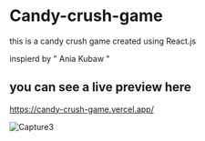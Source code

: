 # Candy-crush-game 

this is a candy crush game created using React.js 

inspierd by " Ania Kubaw " 

## you can see a live preview here 

https://candy-crush-game.vercel.app/


![Capture3](https://user-images.githubusercontent.com/80011249/167447920-3cbec040-5092-464d-8717-43e968fd3423.PNG)
